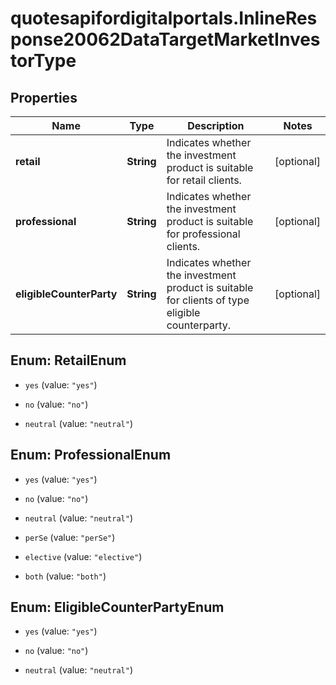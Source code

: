 # quotesapifordigitalportals.InlineResponse20062DataTargetMarketInvestorType

## Properties

Name | Type | Description | Notes
------------ | ------------- | ------------- | -------------
**retail** | **String** | Indicates whether the investment product is suitable for retail clients. | [optional] 
**professional** | **String** | Indicates whether the investment product is suitable for professional clients. | [optional] 
**eligibleCounterParty** | **String** | Indicates whether the investment product is suitable for clients of type eligible counterparty. | [optional] 



## Enum: RetailEnum


* `yes` (value: `"yes"`)

* `no` (value: `"no"`)

* `neutral` (value: `"neutral"`)





## Enum: ProfessionalEnum


* `yes` (value: `"yes"`)

* `no` (value: `"no"`)

* `neutral` (value: `"neutral"`)

* `perSe` (value: `"perSe"`)

* `elective` (value: `"elective"`)

* `both` (value: `"both"`)





## Enum: EligibleCounterPartyEnum


* `yes` (value: `"yes"`)

* `no` (value: `"no"`)

* `neutral` (value: `"neutral"`)




